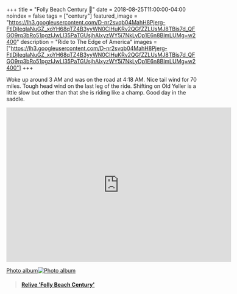 +++
title =  "Folly Beach Century 💯"
date = 2018-08-25T11:00:00-04:00
noindex = false
tags = ["century"]
featured_image = "https://lh3.googleusercontent.com/D-nr2svqb04MahH8Pjerg-FtlDjIeqIaNuGZ_xoYH68qTZ4B3yyWN0CIHuKRv2QGfZZLUsMJ8TBis7d_QFGO9rq3bRo51pgzIJwLI35PaTGUsjhAlxyzWY5i7NkLyDp1E6n8BlmLUMg=w2400"
description = "Ride to The Edge of America"
images = ["https://lh3.googleusercontent.com/D-nr2svqb04MahH8Pjerg-FtlDjIeqIaNuGZ_xoYH68qTZ4B3yyWN0CIHuKRv2QGfZZLUsMJ8TBis7d_QFGO9rq3bRo51pgzIJwLI35PaTGUsjhAlxyzWY5i7NkLyDp1E6n8BlmLUMg=w2400"]
+++

Woke up around 3 AM and was on the road at 4:18 AM. Nice tail wind for 70 miles. Tough head wind on the last leg of the ride. Shifting on Old Yeller is a little slow but other than that she is riding like a champ. Good day in the saddle.

<iframe height='405' width='590' frameborder='0' allowtransparency='true' scrolling='no' src='https://www.strava.com/activities/1796496160/embed/e3b265d362d9487656f132654fcf6726a644d097'></iframe>

 [Photo album![Photo album](https://lh3.googleusercontent.com/L2VTlNURVZ8z-zyu5Einlt9oDV2kOc5ODy2_P45oN5V09vsb_JWxf0a9byPEtj1wlsQPFWEQltLTa6jzibCp0hXHINK--EMbpe4-EigoTxuzIhshsmeHOWSq4RAops8rRdbelEBaxVY=w2400)](https://photos.app.goo.gl/8CUoXbEpcpjdhAGd9)

 <blockquote class="embedly-card" data-card-controls="0" data-card-key="f1631a41cb254ca5b035dc5747a5bd75"><h4><a href="https://www.relive.cc/view/1796496160?r=embed-site">Relive 'Folly Beach Century'</a></h4></blockquote>
         <script async src="//cdn.embedly.com/widgets/platform.js" charset="UTF-8"></script>
